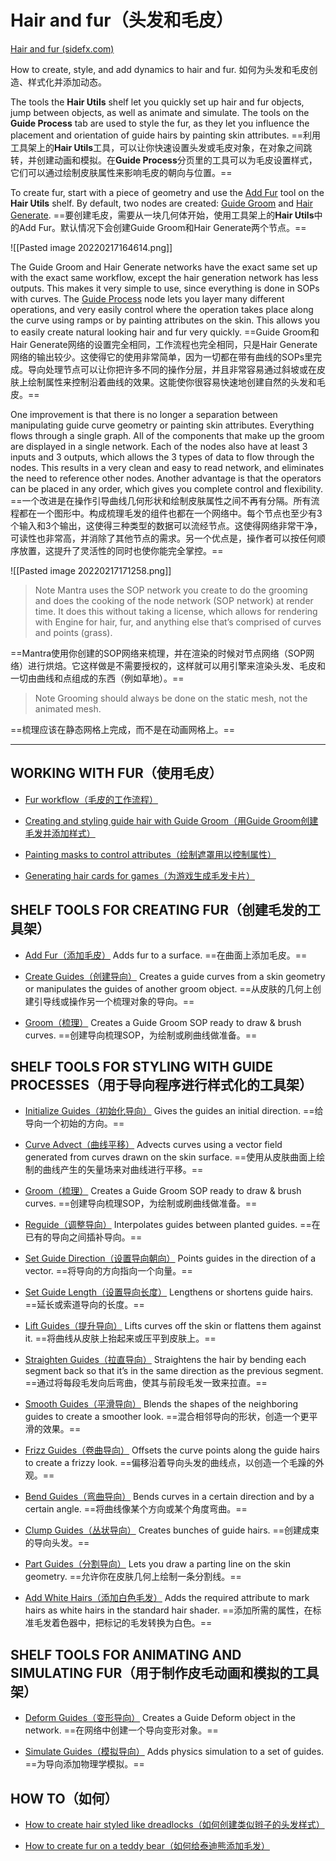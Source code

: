 # Hair and fur（头发和毛皮）

[Hair and fur (sidefx.com)](https://www.sidefx.com/docs/houdini/fur/index.html)

How to create, style, and add dynamics to hair and fur.
如何为头发和毛皮创造、样式化并添加动态。

The tools the **Hair Utils** shelf let you quickly set up hair and fur objects, jump between objects, as well as animate and simulate. The tools on the **Guide Process** tab are used to style the fur, as they let you influence the placement and orientation of guide hairs by painting skin attributes.
==利用工具架上的**Hair Utils**工具，可以让你快速设置头发或毛皮对象，在对象之间跳转，并创建动画和模拟。在**Guide Process**分页里的工具可以为毛皮设置样式，它们可以通过绘制皮肤属性来影响毛皮的朝向与位置。==

To create fur, start with a piece of geometry and use the [Add Fur](https://www.sidefx.com/docs/houdini/shelf/groom_addfur.html "Adds fur to a surface.") tool on the **Hair Utils** shelf. By default, two nodes are created: [Guide Groom](https://www.sidefx.com/docs/houdini/nodes/obj/guidegroom.html "Generates guide curves from a skin geometry and does further
processing on these using an editable SOP network contained within the node.") and [Hair Generate](https://www.sidefx.com/docs/houdini/nodes/obj/hairgen.html "Generates hair from a skin geometry and guide curves.").
==要创建毛皮，需要从一块几何体开始，使用工具架上的**Hair Utils**中的Add Fur。默认情况下会创建Guide Groom和Hair Generate两个节点。==

![[Pasted image 20220217164614.png]]

The Guide Groom and Hair Generate networks have the exact same set up with the exact same workflow, except the hair generation network has less outputs. This makes it very simple to use, since everything is done in SOPs with curves. The [Guide Process](https://www.sidefx.com/docs/houdini/nodes/sop/guideprocess.html "Modifies guide or hair using one or more operations.") node lets you layer many different operations, and very easily control where the operation takes place along the curve using ramps or by painting attributes on the skin. This allows you to easily create natural looking hair and fur very quickly.
==Guide Groom和Hair Generate网络的设置完全相同，工作流程也完全相同，只是Hair Generate网络的输出较少。这使得它的使用非常简单，因为一切都在带有曲线的SOPs里完成。导向处理节点可以让你把许多不同的操作分层，并且非常容易通过斜坡或在皮肤上绘制属性来控制沿着曲线的效果。这能使你很容易快速地创建自然的头发和毛皮。==


One improvement is that there is no longer a separation between manipulating guide curve geometry or painting skin attributes. Everything flows through a single graph. All of the components that make up the groom are displayed in a single network. Each of the nodes also have at least 3 inputs and 3 outputs, which allows the 3 types of data to flow through the nodes. This results in a very clean and easy to read network, and eliminates the need to reference other nodes. Another advantage is that the operators can be placed in any order, which gives you complete control and flexibility.
==一个改进是在操作引导曲线几何形状和绘制皮肤属性之间不再有分隔。所有流程都在一个图形中。构成梳理毛发的组件也都在一个网络中。每个节点也至少有3个输入和3个输出，这使得三种类型的数据可以流经节点。这使得网络非常干净，可读性也非常高，并消除了其他节点的需求。另一个优点是，操作者可以按任何顺序放置，这提升了灵活性的同时也使你能完全掌控。==

![[Pasted image 20220217171258.png]]

> Note
> Mantra uses the SOP network you create to do the grooming and does the cooking of the node network (SOP network) at render time. It does this without taking a license, which allows for rendering with Engine for hair, fur, and anything else that’s comprised of curves and points (grass).


==Mantra使用你创建的SOP网络来梳理，并在渲染的时候对节点网络（SOP网络）进行烘焙。它这样做是不需要授权的，这样就可以用引擎来渲染头发、毛皮和一切由曲线和点组成的东西（例如草地）。==


> Note
> Grooming should always be done on the static mesh, not the animated mesh.

==梳理应该在静态网格上完成，而不是在动画网格上。==

---

## WORKING WITH FUR（使用毛皮）
- [Fur workflow（毛皮的工作流程）](https://www.sidefx.com/docs/houdini/fur/workflow.html)
    
- [Creating and styling guide hair with Guide Groom（用Guide Groom创建毛发并添加样式）](https://www.sidefx.com/docs/houdini/fur/groom.html)
    
- [Painting masks to control attributes（绘制遮罩用以控制属性）](https://www.sidefx.com/docs/houdini/fur/masking.html)
    
- [Generating hair cards for games（为游戏生成毛发卡片）](https://www.sidefx.com/docs/houdini/fur/haircards.html)
    

## SHELF TOOLS FOR CREATING FUR（创建毛发的工具架）
- [Add Fur（添加毛皮）](https://www.sidefx.com/docs/houdini/shelf/groom_addfur.html "Adds fur to a surface.")
Adds fur to a surface.
==在曲面上添加毛皮。==

- [Create Guides（创建导向）](https://www.sidefx.com/docs/houdini/shelf/groom_guidegroom.html "Creates a guide curves from a skin geometry or manipulates the guides of another groom object.")
Creates a guide curves from a skin geometry or manipulates the guides of another groom object.
==从皮肤的几何上创建引导线或操作另一个梳理对象的导向。==

- [Groom（梳理）](https://www.sidefx.com/docs/houdini/shelf/groom_groom.html "Creates a Guide Groom SOP ready to draw & brush curves. ")
Creates a Guide Groom SOP ready to draw & brush curves.
==创建导向梳理SOP，为绘制或刷曲线做准备。==

## SHELF TOOLS FOR STYLING WITH GUIDE PROCESSES（用于导向程序进行样式化的工具架）
- [Initialize Guides（初始化导向）](https://www.sidefx.com/docs/houdini/shelf/sop_groom_guideinit.html "Gives the guides an initial direction.")
Gives the guides an initial direction.
==给导向一个初始的方向。==
    
- [Curve Advect（曲线平移）](https://www.sidefx.com/docs/houdini/shelf/sop_groom_curveadvect.html "Advects curves using a vector field generated from curves drawn on the skin surface.")
Advects curves using a vector field generated from curves drawn on the skin surface.
==使用从皮肤曲面上绘制的曲线产生的矢量场来对曲线进行平移。==
    
- [Groom（梳理）](https://www.sidefx.com/docs/houdini/shelf/groom_groom.html "Creates a Guide Groom SOP ready to draw & brush curves. ")
Creates a Guide Groom SOP ready to draw & brush curves.
==创建导向梳理SOP，为绘制或刷曲线做准备。==
    
- [Reguide（调整导向）](https://www.sidefx.com/docs/houdini/shelf/reguide.html "Interpolates guides between planted guides.")
Interpolates guides between planted guides.
==在已有的导向之间插补导向。==
    
- [Set Guide Direction（设置导向朝向）](https://www.sidefx.com/docs/houdini/shelf/sop_groom_guideprocess_setdir.html "Points guides in the direction of a vector.")
Points guides in the direction of a vector.
==将导向的方向指向一个向量。==
    
- [Set Guide Length（设置导向长度）](https://www.sidefx.com/docs/houdini/shelf/sop_groom_guideprocess_length.html "Lengthens or shortens guide hairs.")
Lengthens or shortens guide hairs.
==延长或索道导向的长度。==
    
- [Lift Guides（提升导向）](https://www.sidefx.com/docs/houdini/shelf/sop_groom_guideprocess_lift.html "Lifts curves off the skin or flattens them against it.")
Lifts curves off the skin or flattens them against it.
==将曲线从皮肤上抬起来或压平到皮肤上。==
    
- [Straighten Guides（拉直导向）](https://www.sidefx.com/docs/houdini/shelf/sop_groom_guideprocess_straighten.html "Straightens the hair by bending each segment back so that it’s in the same direction as the previous segment.")
Straightens the hair by bending each segment back so that it’s in the same direction as the previous segment.
==通过将每段毛发向后弯曲，使其与前段毛发一致来拉直。==
    
- [Smooth Guides（平滑导向）](https://www.sidefx.com/docs/houdini/shelf/sop_groom_guideprocess_smooth.html "Blends the shapes of the neighboring guides to create a smoother look. ")
Blends the shapes of the neighboring guides to create a smoother look.
==混合相邻导向的形状，创造一个更平滑的效果。==
    
- [Frizz Guides（卷曲导向）](https://www.sidefx.com/docs/houdini/shelf/sop_groom_guideprocess_frizz.html "Offsets the curve points along the guide hairs to create a frizzy look.")
Offsets the curve points along the guide hairs to create a frizzy look.
==偏移沿着导向头发的曲线点，以创造一个毛躁的外观。==
    
- [Bend Guides（弯曲导向）](https://www.sidefx.com/docs/houdini/shelf/sop_groom_guideprocess_bend.html "Bends curves in a certain direction and by a certain angle. ")
Bends curves in a certain direction and by a certain angle.
==将曲线像某个方向或某个角度弯曲。==
    
- [Clump Guides（丛状导向）](https://www.sidefx.com/docs/houdini/shelf/sop_groom_hairclump.html "Creates bunches of guide hairs. ")
Creates bunches of guide hairs.
==创建成束的导向头发。==
    
- [Part Guides（分割导向）](https://www.sidefx.com/docs/houdini/shelf/drawpartingline.html "Lets you draw a parting line on the skin geometry.")
Lets you draw a parting line on the skin geometry.
==允许你在皮肤几何上绘制一条分割线。==
    
- [Add White Hairs（添加白色毛发）](https://www.sidefx.com/docs/houdini/shelf/sop_groom_whitehair.html "Adds the required attribute to mark hairs as white hairs in the standard hair shader.")
Adds the required attribute to mark hairs as white hairs in the standard hair shader.
==添加所需的属性，在标准毛发着色器中，把标记的毛发转换为白色。==

## SHELF TOOLS FOR ANIMATING AND SIMULATING FUR（用于制作皮毛动画和模拟的工具架）
- [Deform Guides（变形导向）](https://www.sidefx.com/docs/houdini/shelf/groom_animateguides.html "Creates a Guide Deform object in the network.")
Creates a Guide Deform object in the network.
==在网络中创建一个导向变形对象。==
    
- [Simulate Guides（模拟导向）](https://www.sidefx.com/docs/houdini/shelf/groom_simguides.html "Adds physics simulation to a set of guides.")
Adds physics simulation to a set of guides.
==为导向添加物理学模拟。==
    

## HOW TO（如何）
- [How to create hair styled like dreadlocks（如何创建类似辫子的头发样式）](https://www.sidefx.com/docs/houdini/fur/hairstyle_rasta.html)

- [How to create fur on a teddy bear（如何给泰迪熊添加毛发）](https://www.sidefx.com/docs/houdini/fur/teddybear.html)
